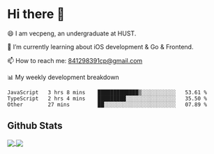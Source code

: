 
# Hi there 👋
😄 I am vecpeng, an undergraduate at HUST.

🌱 I’m currently learning about iOS development & Go & Frontend.

📫 How to reach me: 841298391cp@gmail.com

📊 My weekly development breakdown
<!--START_SECTION:waka-->

```text
JavaScript   3 hrs 8 mins    █████████████▒░░░░░░░░░░░   53.61 %
TypeScript   2 hrs 4 mins    █████████░░░░░░░░░░░░░░░░   35.50 %
Other        27 mins         ██░░░░░░░░░░░░░░░░░░░░░░░   07.89 %
```

<!--END_SECTION:waka-->

## Github Stats
<a href="https://github.com/anuraghazra/github-readme-stats">
  <img align="center" src="https://github-readme-stats.vercel.app/api?username=vecpeng&count_private=true&hide=stars" />
</a>
<a href="https://github.com/anuraghazra/convoychat">
  <img align="center" src="https://github-readme-stats.vercel.app/api/top-langs/?username=vecpeng&layout=compact" />
</a>
